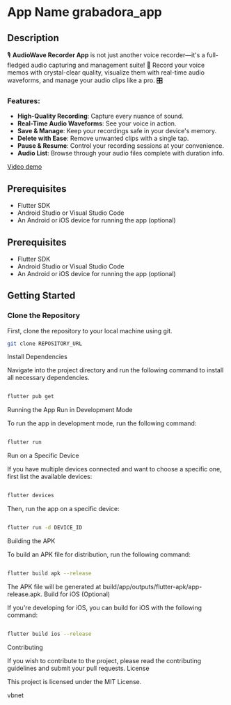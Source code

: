 # App Name **grabadora_app**

## Description

🎙️ **AudioWave Recorder App** is not just another voice recorder—it's a full-fledged audio capturing and management suite! 🌟 Record your voice memos with crystal-clear quality, visualize them with real-time audio waveforms, and manage your audio clips like a pro. 🎛️

### Features:

- **High-Quality Recording**: Capture every nuance of sound.
- **Real-Time Audio Waveforms**: See your voice in action.
- **Save & Manage**: Keep your recordings safe in your device's memory.
- **Delete with Ease**: Remove unwanted clips with a single tap.
- **Pause & Resume**: Control your recording sessions at your convenience.
- **Audio List**: Browse through your audio files complete with duration info.

[Video demo](https://github.com/MateoG404/prueba_tecnica_grabadora/assets/72769799/0dd38891-e4c7-4049-9c15-c868f8097217)

## Prerequisites

- Flutter SDK
- Android Studio or Visual Studio Code
- An Android or iOS device for running the app (optional)

## Prerequisites

- Flutter SDK
- Android Studio or Visual Studio Code
- An Android or iOS device for running the app (optional)

## Getting Started

### Clone the Repository

First, clone the repository to your local machine using git.

```bash
git clone REPOSITORY_URL
```
Install Dependencies

Navigate into the project directory and run the following command to install all necessary dependencies.

```bash

flutter pub get
```
Running the App
Run in Development Mode

To run the app in development mode, run the following command:

```bash

flutter run
```
Run on a Specific Device

If you have multiple devices connected and want to choose a specific one, first list the available devices:

```bash

flutter devices
```
Then, run the app on a specific device:

```bash

flutter run -d DEVICE_ID
```
Building the APK

To build an APK file for distribution, run the following command:

```bash

flutter build apk --release
```
The APK file will be generated at build/app/outputs/flutter-apk/app-release.apk.
Build for iOS (Optional)

If you're developing for iOS, you can build for iOS with the following command:

```bash

flutter build ios --release
```
Contributing

If you wish to contribute to the project, please read the contributing guidelines and submit your pull requests.
License

This project is licensed under the MIT License.

vbnet
